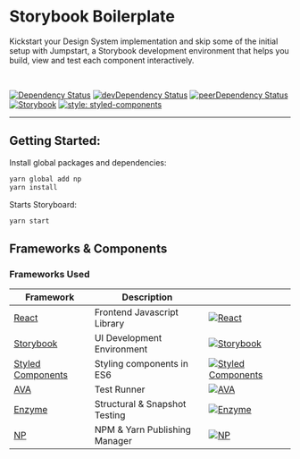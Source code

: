 # Storybook Boilerplate

Kickstart your Design System implementation and skip some of the initial setup with Jumpstart, a Storybook development environment that helps you build, view and test each component interactively.

<br />

[![Dependency Status](https://img.shields.io/david/justinlwz/jumpstart.svg)](https://github.com/justinlwz/jumpstart)
[![devDependency Status](https://img.shields.io/david/dev/justinlwz/jumpstart.svg)](https://github.com/justinlwz/jumpstart?type=dev)
[![peerDependency Status](https://img.shields.io/david/peer/justinlwz/jumpstart.svg)](https://github.com/justinlwz/jumpstart?type=peer)
[![Storybook](https://github.com/storybooks/press/blob/master/badges/storybook.svg)](https://github.com/justinlwz/jumpstart)
[![style: styled-components](https://img.shields.io/badge/style-%F0%9F%92%85%20styled--components-orange.svg?colorB=daa357&colorA=db748e)](https://github.com/styled-components/styled-components)

---

## Getting Started:

Install global packages and dependencies:

```bash
yarn global add np
yarn install
```

Starts Storyboard:
```bash
yarn start
```

## Frameworks & Components

### Frameworks Used

| Framework                                               | Description                   |                                                                                                                   |
| ------------------------------------------------------- | ----------------------------- | ----------------------------------------------------------------------------------------------------------------- |
| [React](https://reactjs.org/)                           | Frontend Javascript Library   | [![React](https://img.shields.io/npm/dm/react.svg)](https://github.com/facebook/react)                            |
| [Storybook](https://storybook.js.org/)                  | UI Development Environment    | [![Storybook](https://img.shields.io/npm/dm/storybook.svg)](https://github.com/storybooks/storybook)              |
| [Styled Components](https://www.styled-components.com/) | Styling components in ES6     | [![Styled Components](https://img.shields.io/npm/dm/styled-components.svg)](https://github.com/styled-components) |
| [AVA](https://github.com/avajs/ava)                     | Test Runner                   | [![AVA](https://img.shields.io/npm/dm/ava.svg)](https://github.com/avajs/ava)                                     |
| [Enzyme](https://airbnb.io/enzyme/)                     | Structural & Snapshot Testing | [![Enzyme](https://img.shields.io/npm/dm/enzyme.svg)](https://github.com/airbnb/enzyme/)                          |
| [NP](https://github.com/sindresorhus/np)                | NPM & Yarn Publishing Manager | [![NP](https://img.shields.io/npm/dm/np.svg)](https://github.com/sindresorhus/np)                                 |
